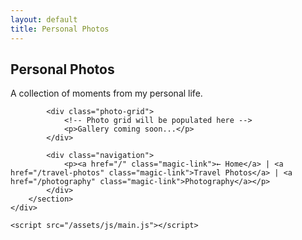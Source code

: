 ```yaml
---
layout: default
title: Personal Photos
---
```


<!DOCTYPE html>
<html lang="en">
<head>
    <meta charset="UTF-8">
    <meta name="viewport" content="width=device-width, initial-scale=1.0">
    <title>{{ page.title }}</title>
    <link rel="stylesheet" href="/assets/css/style.css">
</head>
<body>
    <div class="container">
        <section class="section animate-in">
            <h1>Personal Photos</h1>
            <p>A collection of moments from my personal life.</p>
            
            <div class="photo-grid">
                <!-- Photo grid will be populated here -->
                <p>Gallery coming soon...</p>
            </div>
            
            <div class="navigation">
                <p><a href="/" class="magic-link">← Home</a> | <a href="/travel-photos" class="magic-link">Travel Photos</a> | <a href="/photography" class="magic-link">Photography</a></p>
            </div>
        </section>
    </div>

    <script src="/assets/js/main.js"></script>
</body>
</html> 